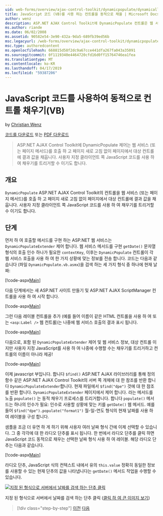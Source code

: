 ```yaml
---
uid: web-forms/overview/ajax-control-toolkit/dynamicpopulate/dynamically-populating-a-control-using-javascript-code-vb
title: JavaScript 코드 (VB)를 사용 하는 컨트롤을 동적으로 채울 | Microsoft Docs
author: wenz
description: ASP.NET AJAX Control Toolkit에 DynamicPopulate 컨트롤은 웹 서비스 (또는 페이지 메서드)를 호출 하 고 t 대상 컨트롤에 결과 값을 채웁니다...
ms.author: riande
ms.date: 06/02/2008
ms.assetid: 90582e54-3e90-432a-9da5-689fb39ed56b
msc.legacyurl: /web-forms/overview/ajax-control-toolkit/dynamicpopulate/dynamically-populating-a-control-using-javascript-code-vb
msc.type: authoredcontent
ms.openlocfilehash: 668815d58f2dc9a67cce441dfa267fa043a35091
ms.sourcegitcommit: 0f1119340e4464720cfd16d0ff15764746ea1fea
ms.translationtype: MT
ms.contentlocale: ko-KR
ms.lasthandoff: 04/17/2019
ms.locfileid: "59387206"
---
```

# <a name="dynamically-populating-a-control-using-javascript-code-vb"></a>JavaScript 코드를 사용하여 동적으로 컨트롤 채우기(VB)

by [Christian Wenz](https://github.com/wenz)

[코드를 다운로드](http://download.microsoft.com/download/d/8/f/d8f2f6f9-1b7c-46ad-9252-e1fc81bdea3e/dynamicpopulate1.vb.zip) 또는 [PDF 다운로드](http://download.microsoft.com/download/b/6/a/b6ae89ee-df69-4c87-9bfb-ad1eb2b23373/dynamicpopulate1VB.pdf)

> ASP.NET AJAX Control Toolkit에 DynamicPopulate 제어는 웹 서비스 (또는 페이지 메서드)를 호출 하 고 페이지 새로 고침 없이 페이지에서 대상 컨트롤에 결과 값을 채웁니다. 사용자 지정 클라이언트 쪽 JavaScript 코드를 사용 하 여 채우기를 트리거할 수 이기도 합니다.


## <a name="overview"></a>개요

`DynamicPopulate` ASP.NET AJAX Control Toolkit의 컨트롤을 웹 서비스 (또는 페이지 메서드)를 호출 하 고 페이지 새로 고침 없이 페이지에서 대상 컨트롤에 결과 값을 채웁니다. 사용자 지정 클라이언트 쪽 JavaScript 코드를 사용 하 여 채우기를 트리거할 수 이기도 합니다.

## <a name="steps"></a>단계

먼저 하 여 호출할 메서드를 구현 하는 ASP.NET 웹 서비스는 `DynamicPopulateExtender` 제어 합니다. 웹 서비스 메서드를 구현 `getDate()` 문자열 형식의 호출 인수 하나가 필요한 `contextKey`, 이후는 `DynamicPopulate` 컨트롤이 각 웹 서비스 호출을 사용 하 여 한 가지 상황에 맞는 정보를 전송 합니다. 코드는 다음과 같습니다 (파일 `DynamicPopulate.vb.asmx`)을 검색 하는 세 가지 형식 중 하나에 현재 날짜:

[!code-aspx[Main](dynamically-populating-a-control-using-javascript-code-vb/samples/sample1.aspx)]

다음 단계에서는 새 ASP.NET 사이트 만들기 및 ASP.NET AJAX ScriptManager 컨트롤을 사용 하 여 시작 합니다.

[!code-aspx[Main](dynamically-populating-a-control-using-javascript-code-vb/samples/sample2.aspx)]

그런 다음 레이블 컨트롤을 추가 (예를 들어 이름이 같은 HTML 컨트롤을 사용 하 여 또는 `<asp:Label />` 웹 컨트롤)는 나중에 웹 서비스 호출의 결과 표시 됩니다.

[!code-aspx[Main](dynamically-populating-a-control-using-javascript-code-vb/samples/sample3.aspx)]

다음으로, 포함 된 `DynamicPopulateExtender` 제어 및 웹 서비스 정보, 대상 컨트롤 이지만 사용자 지정 JavaScript를 사용 하 여 나중에 수행할 수는 채우기를 트리거하고 컨트롤의 이름이 아니라 제공!

[!code-aspx[Main](dynamically-populating-a-control-using-javascript-code-vb/samples/sample4.aspx)]

이제 javascript 부입니다. 합니다 `$find()` ASP.NET AJAX 라이브러리를 통해 정의 함수 같은 ASP.NET AJAX Control Toolkit의 서버 쪽 개체에 대 한 참조를 반환 합니다 `DynamicPopulateExtender`합니다. 현재 파일에서 `$find("dpe")` 것에 대 한 참조를 반환 합니다. `DynamicPopulateExtender` 페이지에서 제어 합니다. 라는 메서드를 노출 `populate()` 는 동적 채우기 프로세스를 트리거합니다. 합니다 `populate()` 메서드는 하나의 인수가 필요: 인수로 사용할 상황에 맞는 키를 `getDate()` 웹 메서드. 예를 들어 `$find("dpe").populate("format1")` 월-일-연도 형식의 현재 날짜를 사용 하 여 레이블을 구성 합니다.

샘플을 조금 더 유연 하 게 하기 위해 사용자 여러 날짜 형식 간에 이제 선택할 수 있습니다. 그 중 각각에 대 한 라디오 단추를 표시 됩니다. 한 번에서 라디오 단추를 클릭 하면 JavaScript 코드 동적으로 채우는 선택한 날짜 형식 사용 하 여 레이블. 해당 라디오 단추는 다음과 같습니다.

[!code-aspx[Main](dynamically-populating-a-control-using-javascript-code-vb/samples/sample5.aspx)]

라디오 단추, JavaScript 식의 컨텍스트 내에서 유의 `this.value` 정확히 동일한 정보를 사용할 수 있는 현재 단추의 값을 나타냅니다는 `getDate()` 메서드 작업을 수행할 수 있습니다.


[![지정 된 형식으로 서버에서 날짜를 검색 하는 단추 클릭](dynamically-populating-a-control-using-javascript-code-vb/_static/image2.png)](dynamically-populating-a-control-using-javascript-code-vb/_static/image1.png)

지정 된 형식으로 서버에서 날짜를 검색 하는 단추 클릭 ([클릭 하 여 큰 이미지 보기](dynamically-populating-a-control-using-javascript-code-vb/_static/image3.png))

> [!div class="step-by-step"]
> [이전](dynamically-populating-a-control-vb.md)
> [다음](using-dynamicpopulate-with-a-user-control-and-javascript-vb.md)
